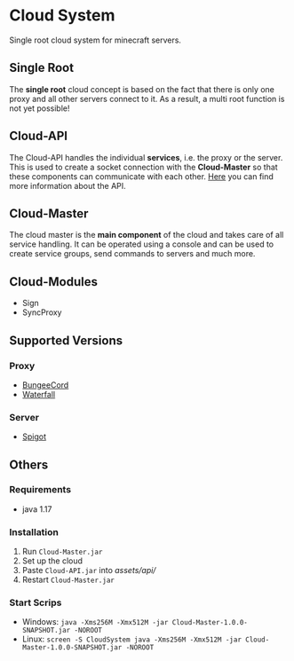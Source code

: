 # Cloud System
Single root cloud system for minecraft servers. <br>
![]()

## Single Root
The **single root** cloud concept is based on the fact that there is only one proxy and all other servers
connect to it. As a result, a multi root function is not yet possible!

## Cloud-API
The Cloud-API handles the individual **services**, i.e. the proxy or the server. This is used to create
a socket connection with the **Cloud-Master** so that these components can communicate with each other.
[Here](https://github.com/Delta203/CloudSystem/tree/main/Cloud-API) you can find more information about the API.

## Cloud-Master
The cloud master is the **main component** of the cloud and takes care of all service handling. It can
be operated using a console and can be used to create service groups, send commands to servers and
much more.

## Cloud-Modules
- Sign
- SyncProxy

## Supported Versions
### Proxy
- [BungeeCord](https://ci.md-5.net/job/BungeeCord/)
- [Waterfall](https://papermc.io/downloads/waterfall)
### Server
- [Spigot](https://getbukkit.org/download/spigot)

## Others
### Requirements
- java 1.17
### Installation
1. Run `Cloud-Master.jar`
2. Set up the cloud
3. Paste `Cloud-API.jar` into _assets/api/_
4. Restart `Cloud-Master.jar`
### Start Scrips
- Windows: `java -Xms256M -Xmx512M -jar Cloud-Master-1.0.0-SNAPSHOT.jar -NOROOT`
- Linux: `screen -S CloudSystem java -Xms256M -Xmx512M -jar Cloud-Master-1.0.0-SNAPSHOT.jar -NOROOT`
